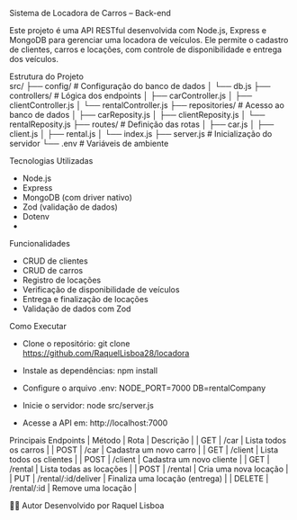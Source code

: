 Sistema de Locadora de Carros – Back-end

Este projeto é uma API RESTful desenvolvida com Node.js, Express e MongoDB para 
gerenciar uma locadora de veículos. Ele permite o cadastro de clientes, carros e 
locações, com controle de disponibilidade e entrega dos veículos.

Estrutura do Projeto        
src/ 
├──  config/           # Configuração do banco de dados
│    └── db.js
├──  controllers/      # Lógica dos endpoints
│   ├── carController.js
│   ├── clientController.js
│   └── rentalController.js
├── repositories/     # Acesso ao banco de dados
│   ├── carReposity.js
│   ├── clientReposity.js
│   └── rentalReposity.js
├── routes/           # Definição das rotas
│   ├── car.js
│   ├── client.js
│   ├── rental.js
│   └── index.js
├── server.js         # Inicialização do servidor
└── .env              # Variáveis de ambiente


Tecnologias Utilizadas
- Node.js
- Express
- MongoDB (com driver nativo)
- Zod (validação de dados)
- Dotenv
- 
Funcionalidades
-  CRUD de clientes
-  CRUD de carros
-  Registro de locações
-  Verificação de disponibilidade de veículos
-  Entrega e finalização de locações
-  Validação de dados com Zod

Como Executar
- Clone o repositório:
git clone https://github.com/RaquelLisboa28/locadora

- Instale as dependências:
npm install

- Configure o arquivo .env:
NODE_PORT=7000
DB=rentalCompany

- Inicie o servidor:
node src/server.js

- Acesse a API em: http://localhost:7000

Principais Endpoints
| Método | Rota        | Descrição | 
| GET    | /car        | Lista todos os carros | 
| POST   | /car        | Cadastra um novo carro | 
| GET    | /client     | Lista todos os clientes | 
| POST   | /client     | Cadastra um novo cliente | 
| GET    | /rental     | Lista todas as locações | 
| POST   | /rental     | Cria uma nova locação | 
| PUT    | /rental/:id/deliver | Finaliza uma locação (entrega) | 
| DELETE | /rental/:id | Remove uma locação | 


🧑‍💻 Autor
Desenvolvido por Raquel Lisboa 


